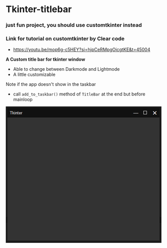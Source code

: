 # Tkinter-titlebar
### just fun project, you should use customtkinter instead
### Link for tutorial on customtkinter by Clear code
- https://youtu.be/mop6g-c5HEY?si=hjpCeRMpgOicgtKE&t=45004

**A Custom title bar for tkinter window**

* Able to change between Darkmode and Lightmode
* A little customizable

Note if the app doesn't show in the taskbar
  * call `add_to_taskbar()` method of `TitleBar` at the end but before mainloop

![image of titlebar](https://github.com/vandyleapheng0/tkinter-titlebar/blob/main/tkinter-titlebar.png?raw=true)
